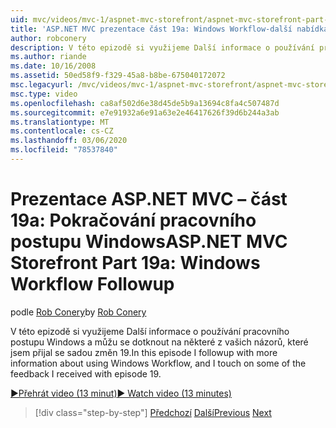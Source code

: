 ```yaml
---
uid: mvc/videos/mvc-1/aspnet-mvc-storefront/aspnet-mvc-storefront-part-19a-windows-workflow-followup
title: 'ASP.NET MVC prezentace část 19a: Windows Workflow-další nabídka | Microsoft Docs'
author: robconery
description: V této epizodě si využijeme Další informace o používání pracovního postupu Windows a můžu se dotknout na některé z vašich názorů, které jsem přijal se sadou změn 19.
ms.author: riande
ms.date: 10/16/2008
ms.assetid: 50ed58f9-f329-45a8-b8be-675040172072
msc.legacyurl: /mvc/videos/mvc-1/aspnet-mvc-storefront/aspnet-mvc-storefront-part-19a-windows-workflow-followup
msc.type: video
ms.openlocfilehash: ca8af502d6e38d45de5b9a13694c8fa4c507487d
ms.sourcegitcommit: e7e91932a6e91a63e2e46417626f39d6b244a3ab
ms.translationtype: MT
ms.contentlocale: cs-CZ
ms.lasthandoff: 03/06/2020
ms.locfileid: "78537840"
---
```

# <a name="aspnet-mvc-storefront-part-19a-windows-workflow-followup"></a><span data-ttu-id="8589d-103">Prezentace ASP.NET MVC – část 19a: Pokračování pracovního postupu Windows</span><span class="sxs-lookup"><span data-stu-id="8589d-103">ASP.NET MVC Storefront Part 19a: Windows Workflow Followup</span></span>

<span data-ttu-id="8589d-104">podle [Rob Conery](https://github.com/robconery)</span><span class="sxs-lookup"><span data-stu-id="8589d-104">by [Rob Conery](https://github.com/robconery)</span></span>

<span data-ttu-id="8589d-105">V této epizodě si využijeme Další informace o používání pracovního postupu Windows a můžu se dotknout na některé z vašich názorů, které jsem přijal se sadou změn 19.</span><span class="sxs-lookup"><span data-stu-id="8589d-105">In this episode I followup with more information about using Windows Workflow, and I touch on some of the feedback I received with episode 19.</span></span>

[<span data-ttu-id="8589d-106">&#9654;Přehrát video (13 minut)</span><span class="sxs-lookup"><span data-stu-id="8589d-106">&#9654; Watch video (13 minutes)</span></span>](https://channel9.msdn.com/Blogs/ASP-NET-Site-Videos/aspnet-mvc-storefront-part-19a-windows-workflow-followup)

> [!div class="step-by-step"]
> <span data-ttu-id="8589d-107">[Předchozí](aspnet-mvc-storefront-part-19-processing-orders-with-windows-workflow.md)
> [Další](aspnet-mvc-storefront-part-20-logging.md)</span><span class="sxs-lookup"><span data-stu-id="8589d-107">[Previous](aspnet-mvc-storefront-part-19-processing-orders-with-windows-workflow.md)
[Next](aspnet-mvc-storefront-part-20-logging.md)</span></span>
